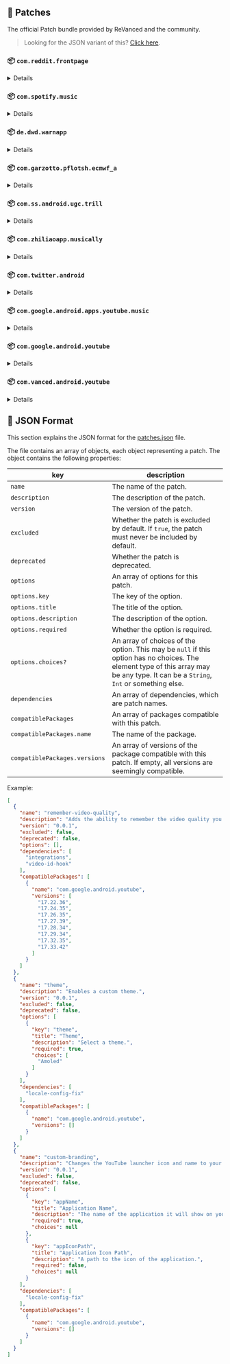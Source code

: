 ## 🧩 Patches

The official Patch bundle provided by ReVanced and the community.

> Looking for the JSON variant of this? [Click here](patches.json).

### 📦 `com.reddit.frontpage`
<details>

| 💊 Patch | 📜 Description | 🏹 Target Version |
|:--------:|:--------------:|:-----------------:|
| `general-reddit-ads` | Removes general ads from the Reddit frontpage and subreddits. | all |
| `premium-icon-reddit` | Unlocking Premium Icons in reddit app. | all |
</details>

### 📦 `com.spotify.music`
<details>

| 💊 Patch | 📜 Description | 🏹 Target Version |
|:--------:|:--------------:|:-----------------:|
| `hide-premium-navbar` | Removes the premium tab from the navbar. | all |
| `spotify-theme` | Applies a custom theme. | all |
</details>

### 📦 `de.dwd.warnapp`
<details>

| 💊 Patch | 📜 Description | 🏹 Target Version |
|:--------:|:--------------:|:-----------------:|
| `promo-code-unlock` | Disables the validation of promo code. Any code will work to unlock all features. | all |
</details>

### 📦 `com.garzotto.pflotsh.ecmwf_a`
<details>

| 💊 Patch | 📜 Description | 🏹 Target Version |
|:--------:|:--------------:|:-----------------:|
| `pflotsh-ecmwf-subscription-unlock` | Unlocks all subscription features. | 3.5.4 |
</details>

### 📦 `com.ss.android.ugc.trill`
<details>

| 💊 Patch | 📜 Description | 🏹 Target Version |
|:--------:|:--------------:|:-----------------:|
| `tiktok-download` | Removes download restrictions and changes the default path to download to. | all |
| `tiktok-seekbar` | Show progress bar for all video. | all |
| `tiktok-force-login` | Do not force login. | all |
| `tiktok-settings` | Add settings menu to TikTok. | all |
| `tiktok-ads` | Removes ads from TikTok. | all |
| `tiktok-feed-filter` | Filters tiktok videos: removing ads, removing livestreams. | all |
</details>

### 📦 `com.zhiliaoapp.musically`
<details>

| 💊 Patch | 📜 Description | 🏹 Target Version |
|:--------:|:--------------:|:-----------------:|
| `tiktok-download` | Removes download restrictions and changes the default path to download to. | all |
| `tiktok-seekbar` | Show progress bar for all video. | all |
| `tiktok-force-login` | Do not force login. | all |
| `tiktok-settings` | Add settings menu to TikTok. | all |
| `tiktok-ads` | Removes ads from TikTok. | all |
| `tiktok-feed-filter` | Filters tiktok videos: removing ads, removing livestreams. | all |
</details>

### 📦 `com.twitter.android`
<details>

| 💊 Patch | 📜 Description | 🏹 Target Version |
|:--------:|:--------------:|:-----------------:|
| `monochrome-icon` | Adds a monochrome icon. | all |
| `timeline-ads` | Removes ads from the Twitter timeline. | all |
</details>

### 📦 `com.google.android.apps.youtube.music`
<details>

| 💊 Patch | 📜 Description | 🏹 Target Version |
|:--------:|:--------------:|:-----------------:|
| `exclusive-audio-playback` | Enables the option to play music without video. | 5.23.50 |
| `codecs-unlock` | Adds more audio codec options. The new audio codecs usually result in better audio quality. | 5.23.50 |
| `music-microg-support` | Allows YouTube Music ReVanced to run without root and under a different package name. | 5.23.50 |
| `music-video-ads` | Removes ads in the music player. | 5.23.50 |
| `tasteBuilder-remover` | Removes the "Tell us which artists you like" card from the home screen. | 5.23.50 |
| `minimized-playback-music` | Enables minimized playback on Kids music. | 5.23.50 |
| `compact-header` | Hides the music category bar at the top of the homepage. | 5.23.50 |
| `upgrade-button-remover` | Removes the upgrade tab from the pivot bar. | 5.23.50 |
| `hide-get-premium` | Removes all "Get Premium" evidences from the avatar menu. | 5.23.50 |
| `background-play` | Enables playing music in the background. | 5.23.50 |
</details>

### 📦 `com.google.android.youtube`
<details>

| 💊 Patch | 📜 Description | 🏹 Target Version |
|:--------:|:--------------:|:-----------------:|
| `swipe-controls` | Adds volume and brightness swipe controls. | 17.36.37 |
| `downloads` | Enables downloading music and videos from YouTube. | 17.36.37 |
| `seekbar-tapping` | Enables tap-to-seek on the seekbar of the video player. | 17.36.37 |
| `remember-video-quality` | Adds the ability to remember the video quality you chose in the video quality flyout. | 17.36.37 |
| `enable-debugging` | Enables app debugging by patching the manifest file. | all |
| `custom-playback-speed` | Adds more video playback speed options. | 17.36.37 |
| `minimized-playback` | Enables minimized and background playback. | 17.36.37 |
| `client-spoof` | Spoofs the YouTube or Vanced client to prevent playback issues. | all |
| `custom-video-buffer` | Lets you change the buffers of videos. | 17.36.37 |
| `settings` | Adds settings for ReVanced to YouTube. | all |
| `microg-support` | Allows YouTube ReVanced to run without root and under a different package name with Vanced MicroG. | 17.36.37 |
| `hdr-auto-brightness` | Makes the brightness of HDR videos follow the system default. | 17.36.37 |
| `always-autorepeat` | Always repeats the playing video again. | 17.36.37 |
| `general-ads` | Removes general ads. | 17.36.37 |
| `hide-infocard-suggestions` | Hides infocards in videos. | 17.36.37 |
| `video-ads` | Removes ads in the video player. | 17.36.37 |
| `hide-time-and-seekbar` | Hides progress bar and time counter on videos. | 17.36.37 |
| `old-quality-layout` | Enables the original quality flyout menu. | 17.36.37 |
| `enable-wide-searchbar` | Replaces the search icon with a wide search bar. This will hide the YouTube logo when active. | 17.36.37 |
| `disable-fullscreen-panels` | Disables video description and comments panel in fullscreen view. | 17.36.37 |
| `hide-autoplay-button` | Hides the autoplay button in the video player. | 17.36.37 |
| `premium-heading` | Shows premium branding on the home screen. | all |
| `custom-branding` | Changes the YouTube launcher icon and name to your choice (defaults to ReVanced). | all |
| `hide-create-button` | Hides the create button in the navigation bar. | 17.36.37 |
| `hide-shorts-button` | Hides the shorts button on the navigation bar. | 17.36.37 |
| `theme` | Applies a custom theme. | all |
| `hide-email-address` | Hides the email address in the account switcher. | 17.36.37 |
| `sponsorblock` | Integrate SponsorBlock. | 17.36.37 |
| `hide-cast-button` | Hides the cast button in the video player. | all |
| `tablet-mini-player` | Enables the tablet mini player layout. | 17.36.37 |
| `return-youtube-dislike` | Shows the dislike count of videos using the Return YouTube Dislike API. | 17.36.37 |
| `hide-watermark` | Hides creator's watermarks on videos. | 17.36.37 |
| `disable-auto-player-popup-panels` | Disable automatic popup panels (playlist or live chat) on video player. | 17.36.37 |
| `disable-auto-captions` | Disable forced captions from being automatically enabled. | 17.36.37 |
</details>

### 📦 `com.vanced.android.youtube`
<details>

| 💊 Patch | 📜 Description | 🏹 Target Version |
|:--------:|:--------------:|:-----------------:|
| `client-spoof` | Spoofs the YouTube or Vanced client to prevent playback issues. | all |
</details>



## 📝 JSON Format

This section explains the JSON format for the [patches.json](patches.json) file.

The file contains an array of objects, each object representing a patch. The object contains the following properties:

| key                           | description                                                                                                                                                                           |
|-------------------------------|---------------------------------------------------------------------------------------------------------------------------------------------------------------------------------------|
| `name`                        | The name of the patch.                                                                                                                                                                |
| `description`                 | The description of the patch.                                                                                                                                                         |
| `version`                     | The version of the patch.                                                                                                                                                             |
| `excluded`                    | Whether the patch is excluded by default. If `true`, the patch must never be included by default.                                                                                     |
| `deprecated`                  | Whether the patch is deprecated.                                                                                                                                                      |
| `options`                     | An array of options for this patch.                                                                                                                                                   |
| `options.key`                 | The key of the option.                                                                                                                                                                |
| `options.title`               | The title of the option.                                                                                                                                                              |
| `options.description`         | The description of the option.                                                                                                                                                        |
| `options.required`            | Whether the option is required.                                                                                                                                                       |
| `options.choices?`            | An array of choices of the option. This may be `null` if this option has no choices. The element type of this array may be any type. It can be a `String`, `Int` or something else.   |
| `dependencies`                | An array of dependencies, which are patch names.                                                                                                                                      |
| `compatiblePackages`          | An array of packages compatible with this patch.                                                                                                                                      |
| `compatiblePackages.name`     | The name of the package.                                                                                                                                                              |
| `compatiblePackages.versions` | An array of versions of the package compatible with this patch. If empty, all versions are seemingly compatible.                                                                      |

Example:

```json
[
  {
    "name": "remember-video-quality",
    "description": "Adds the ability to remember the video quality you chose in the video quality flyout.",
    "version": "0.0.1",
    "excluded": false,
    "deprecated": false,
    "options": [],
    "dependencies": [
      "integrations",
      "video-id-hook"
    ],
    "compatiblePackages": [
      {
        "name": "com.google.android.youtube",
        "versions": [
          "17.22.36",
          "17.24.35",
          "17.26.35",
          "17.27.39",
          "17.28.34",
          "17.29.34",
          "17.32.35",
          "17.33.42"
        ]
      }
    ]
  },
  {
    "name": "theme",
    "description": "Enables a custom theme.",
    "version": "0.0.1",
    "excluded": false,
    "deprecated": false,
    "options": [
      {
        "key": "theme",
        "title": "Theme",
        "description": "Select a theme.",
        "required": true,
        "choices": [
          "Amoled"
        ]
      }
    ],
    "dependencies": [
      "locale-config-fix"
    ],
    "compatiblePackages": [
      {
        "name": "com.google.android.youtube",
        "versions": []
      }
    ]
  },
  {
    "name": "custom-branding",
    "description": "Changes the YouTube launcher icon and name to your choice (defaults to ReVanced).",
    "version": "0.0.1",
    "excluded": false,
    "deprecated": false,
    "options": [
      {
        "key": "appName",
        "title": "Application Name",
        "description": "The name of the application it will show on your home screen.",
        "required": true,
        "choices": null
      },
      {
        "key": "appIconPath",
        "title": "Application Icon Path",
        "description": "A path to the icon of the application.",
        "required": false,
        "choices": null
      }
    ],
    "dependencies": [
      "locale-config-fix"
    ],
    "compatiblePackages": [
      {
        "name": "com.google.android.youtube",
        "versions": []
      }
    ]
  }
]
```